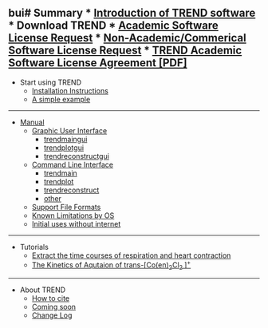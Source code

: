 bui# Summary * [Introduction of TREND software](README.md) * Download TREND * [Academic Software License Request](http://biochem.missouri.edu/trend/academic_request.php)
	* [Non-Academic/Commerical Software License	Request](http://biochem.missouri.edu/trend/commerical_request.php)
	* [TREND Academic Software License Agreement [PDF]](http://biochem.missouri.edu/trend/docs/TREND_LicenseAgreement.pdf)
------
* Start using TREND  
	* [Installation Instructions](doc/install.md)  
	* [A simple example](doc/intro.md)
------
* [Manual](manual/README.md)  
	* [Graphic User Interface](manual/GUI/README.md)
		* [trendmaingui](manual/GUI/trendmaingui.md)
		* [trendplotgui](manual/GUI/trendplotgui.md)
		* [trendreconstructgui](manual/GUI/trendreconstructgui.md)
	* [Command Line Interface](manual/CLI/README.md)
		* [trendmain](manual/CLI/trendmain.md)
		* [trendplot](manual/CLI/trendplot.md)
		* [trendreconstruct](manual/CLI/trendreconstruct.md)
		* [other](manual/CLI/other.md)
	* [Support File Formats](manual/fileformat.md)
	* [Known Limitations by OS](doc/Known_limitations_by_OS.md)
	* [Initial uses without internet](manual/no_internet_connection.md)
------
* Tutorials
	* [Extract the time courses of respiration and heart contraction](tutorial/tutorial.md)
	* [The Kinetics of Aqutaion of trans-[Co(en)<sub>2</sub>Cl<sub>2
	</sub>]<sup>+</sup>](tutorial/tutorial_aqua.md)
------
* About TREND
	* [How to cite](doc/how_to_cite.md)
	* [Coming soon](doc/new_features.md)
	* [Change Log](doc/ChangeLog.md)

